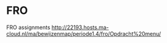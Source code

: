 # FRO
FRO assignments
http://22193.hosts.ma-cloud.nl/ma/bewijzenmap/periode1.4/fro/Opdracht%20menu/
